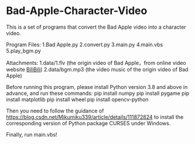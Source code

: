 # Bad-Apple-Character-Video
This is a set of programs that convert the Bad Apple video into a character video.

Program Files:
1.Bad Apple.py
2.convert.py
3.main.py
4.main.vbs
5.play_bgm.py

Attachments:
1.data/1.flv (the origin video of Bad Apple，from online video website [BiliBili](https://www.bilibili.com/video/av706))
2.data/bgm.mp3 (the video music of the origin video of Bad Apple)

Before running this program, please install Python version 3.8 and above in advance, and run these commands:
pip install numpy
pip install pygame
pip install matplotlib
pip install wheel
pip install opencv-python

Then you need to follow the guidance of https://blog.csdn.net/Mikumiku339/article/details/111872824 to install the corresponding version of Python package CURSES under Windows.

Finally, run main.vbs!
